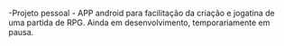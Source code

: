-Projeto pessoal - APP android para facilitação da criação e jogatina de uma partida de RPG. Ainda em desenvolvimento, temporariamente em pausa.
